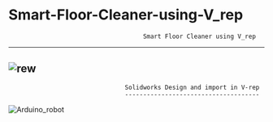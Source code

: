 # Smart-Floor-Cleaner-using-V_rep
                                         Smart Floor Cleaner using V_rep
-----------------------------------------------------------------------------------------------------------------
![rew](https://user-images.githubusercontent.com/102236043/177558610-66d68f6f-be95-46f6-9ab6-ef244b613a49.jpg)
-----------------------------------------------------------------------------------------------------------------
                                    Solidworks Design and import in V-rep
                                    -------------------------------------
![Arduino_robot](https://user-images.githubusercontent.com/102236043/177559076-c0cf906f-f7bf-4887-93c1-eaf4bdadf28a.jpg)
